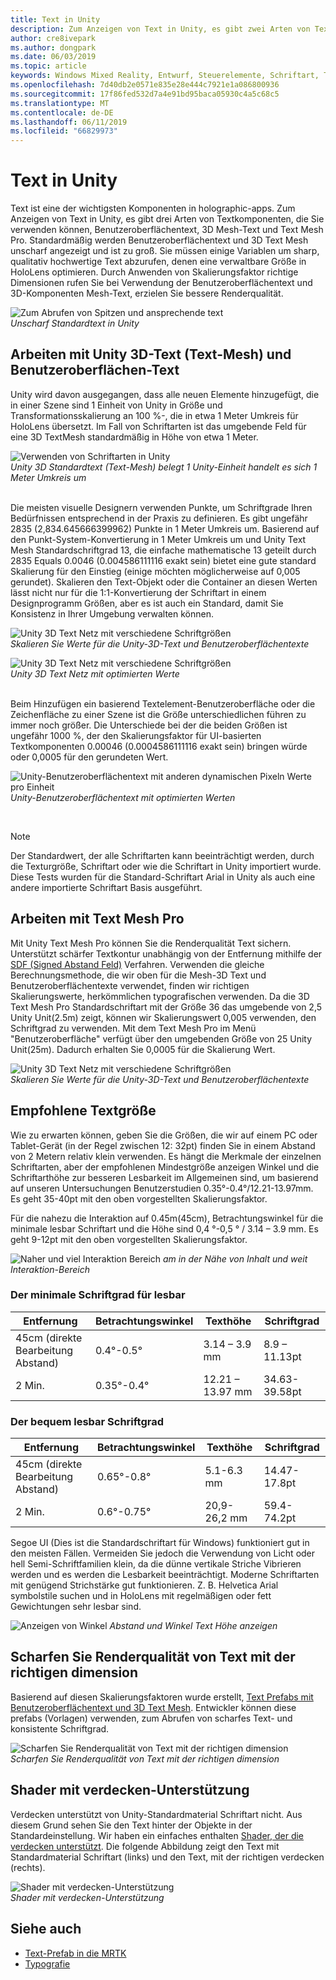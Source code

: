 ```yaml
---
title: Text in Unity
description: Zum Anzeigen von Text in Unity, es gibt zwei Arten von Textkomponenten, die Sie verwenden können – Benutzeroberflächentext und 3D Mesh-Text.
author: cre8ivepark
ms.author: dongpark
ms.date: 06/03/2019
ms.topic: article
keywords: Windows Mixed Reality, Entwurf, Steuerelemente, Schriftart, Typografie, Benutzeroberfläche, Ux
ms.openlocfilehash: 7d40db2e0571e835e28e444c7921e1a086800936
ms.sourcegitcommit: 17f86fed532d7a4e91bd95baca05930c4a5c68c5
ms.translationtype: MT
ms.contentlocale: de-DE
ms.lasthandoff: 06/11/2019
ms.locfileid: "66829973"
---
```

# <a name="text-in-unity"></a>Text in Unity

Text ist eine der wichtigsten Komponenten in holographic-apps. Zum Anzeigen von Text in Unity, es gibt drei Arten von Textkomponenten, die Sie verwenden können, Benutzeroberflächentext, 3D Mesh-Text und Text Mesh Pro. Standardmäßig werden Benutzeroberflächentext und 3D Text Mesh unscharf angezeigt und ist zu groß. Sie müssen einige Variablen um sharp, qualitativ hochwertige Text abzurufen, denen eine verwaltbare Größe in HoloLens optimieren. Durch Anwenden von Skalierungsfaktor richtige Dimensionen rufen Sie bei Verwendung der Benutzeroberflächentext und 3D-Komponenten Mesh-Text, erzielen Sie bessere Renderqualität.

![Zum Abrufen von Spitzen und ansprechende text](images/hug-text-02-640px.png)<br>
*Unscharf Standardtext in Unity*

## <a name="working-with-unitys-3d-texttext-mesh-and-ui-text"></a>Arbeiten mit Unity 3D-Text (Text-Mesh) und Benutzeroberflächen-Text

Unity wird davon ausgegangen, dass alle neuen Elemente hinzugefügt, die in einer Szene sind 1 Einheit von Unity in Größe und Transformationsskalierung an 100 %-, die in etwa 1 Meter Umkreis für HoloLens übersetzt. Im Fall von Schriftarten ist das umgebende Feld für eine 3D TextMesh standardmäßig in Höhe von etwa 1 Meter.

![Verwenden von Schriftarten in Unity](images/640px-hug-text-03.png)<br>
*Unity 3D Standardtext (Text-Mesh) belegt 1 Unity-Einheit handelt es sich 1 Meter Umkreis um*

<br>
Die meisten visuelle Designern verwenden Punkte, um Schriftgrade Ihren Bedürfnissen entsprechend in der Praxis zu definieren. Es gibt ungefähr 2835 (2,834.645666399962) Punkte in 1 Meter Umkreis um. Basierend auf den Punkt-System-Konvertierung in 1 Meter Umkreis um und Unity Text Mesh Standardschriftgrad 13, die einfache mathematische 13 geteilt durch 2835 Equals 0.0046 (0.004586111116 exakt sein) bietet eine gute standard Skalierung für den Einstieg (einige möchten möglicherweise auf 0,005 gerundet). Skalieren den Text-Objekt oder die Container an diesen Werten lässt nicht nur für die 1:1-Konvertierung der Schriftart in einem Designprogramm Größen, aber es ist auch ein Standard, damit Sie Konsistenz in Ihrer Umgebung verwalten können.

![Unity 3D Text Netz mit verschiedene Schriftgrößen](images/Text_In_Unity_Measurements1.png)<br>
*Skalieren Sie Werte für die Unity-3D-Text und Benutzeroberflächentexte*

![Unity 3D Text Netz mit verschiedene Schriftgrößen](images/hug-text-05-1000px.png)<br>
*Unity 3D Text Netz mit optimierten Werte*

<br>
Beim Hinzufügen ein basierend Textelement-Benutzeroberfläche oder die Zeichenfläche zu einer Szene ist die Größe unterschiedlichen führen zu immer noch größer. Die Unterschiede bei der die beiden Größen ist ungefähr 1000 %, der den Skalierungsfaktor für UI-basierten Textkomponenten 0.00046 (0.0004586111116 exakt sein) bringen würde oder 0,0005 für den gerundeten Wert.

![Unity-Benutzeroberflächentext mit anderen dynamischen Pixeln Werte pro Einheit](images/hug-text-04-1000px.png)<br>
*Unity-Benutzeroberflächentext mit optimierten Werten*

<br>

>[!NOTE]
>Der Standardwert, der alle Schriftarten kann beeinträchtigt werden, durch die Texturgröße, Schriftart oder wie die Schriftart in Unity importiert wurde. Diese Tests wurden für die Standard-Schriftart Arial in Unity als auch eine andere importierte Schriftart Basis ausgeführt.

## <a name="working-with-text-mesh-pro"></a>Arbeiten mit Text Mesh Pro

Mit Unity Text Mesh Pro können Sie die Renderqualität Text sichern. Unterstützt schärfer Textkontur unabhängig von der Entfernung mithilfe der [SDF (Signed Abstand Feld)](https://steamcdn-a.akamaihd.net/apps/valve/2007/SIGGRAPH2007_AlphaTestedMagnification.pdf) Verfahren. Verwenden die gleiche Berechnungsmethode, die wir oben für die Mesh-3D Text und Benutzeroberflächentexte verwendet, finden wir richtigen Skalierungswerte, herkömmlichen typografischen verwenden. Da die 3D Text Mesh Pro Standardschriftart mit der Größe 36 das umgebende von 2,5 Unity Unit(2.5m) zeigt, können wir Skalierungswert 0,005 verwenden, den Schriftgrad zu verwenden. Mit dem Text Mesh Pro im Menü "Benutzeroberfläche" verfügt über den umgebenden Größe von 25 Unity Unit(25m). Dadurch erhalten Sie 0,0005 für die Skalierung Wert.

![Unity 3D Text Netz mit verschiedene Schriftgrößen](images/Text_In_Unity_Measurements2.png)<br>
*Skalieren Sie Werte für die Unity-3D-Text und Benutzeroberflächentexte*

## <a name="recommended-text-size"></a>Empfohlene Textgröße
Wie zu erwarten können, geben Sie die Größen, die wir auf einem PC oder Tablet-Gerät (in der Regel zwischen 12: 32pt) finden Sie in einem Abstand von 2 Metern relativ klein verwenden. Es hängt die Merkmale der einzelnen Schriftarten, aber der empfohlenen Mindestgröße anzeigen Winkel und die Schriftarthöhe zur besseren Lesbarkeit im Allgemeinen sind, um basierend auf unseren Untersuchungen Benutzerstudien 0.35°-0.4°/12.21-13.97mm. Es geht 35-40pt mit den oben vorgestellten Skalierungsfaktor. 

Für die nahezu die Interaktion auf 0.45m(45cm), Betrachtungswinkel für die minimale lesbar Schriftart und die Höhe sind 0,4 °-0,5 ° / 3.14 – 3.9 mm. Es geht 9-12pt mit den oben vorgestellten Skalierungsfaktor.

![Naher und viel Interaktion Bereich](images/typography-distance-1000px.jpg)
*am in der Nähe von Inhalt und weit Interaktion-Bereich*

### <a name="the-minimum-legible-font-size"></a>Der minimale Schriftgrad für lesbar
| Entfernung | Betrachtungswinkel | Texthöhe | Schriftgrad |
|---------|---------|---------|---------|
| 45cm (direkte Bearbeitung Abstand) | 0.4°-0.5° | 3.14 – 3.9 mm | 8.9 – 11.13pt |
| 2 Min. | 0.35°-0.4° | 12.21 – 13.97 mm | 34.63-39.58pt |


### <a name="the-comfortably-legible-font-size"></a>Der bequem lesbar Schriftgrad
| Entfernung | Betrachtungswinkel | Texthöhe | Schriftgrad |
|---------|---------|---------|---------|
| 45cm (direkte Bearbeitung Abstand) | 0.65°-0.8° | 5.1-6.3 mm | 14.47-17.8pt |
| 2 Min. | 0.6°-0.75° | 20,9-26,2 mm | 59.4-74.2pt |

Segoe UI (Dies ist die Standardschriftart für Windows) funktioniert gut in den meisten Fällen. Vermeiden Sie jedoch die Verwendung von Licht oder hell Semi-Schriftfamilien klein, da die dünne vertikale Striche Vibrieren werden und es werden die Lesbarkeit beeinträchtigt. Moderne Schriftarten mit genügend Strichstärke gut funktionieren. Z. B. Helvetica Arial symbolstile suchen und in HoloLens mit regelmäßigen oder fett Gewichtungen sehr lesbar sind.


![Anzeigen von Winkel](images/Text_In_Unity_ViewingAngle.jpg)
*Abstand und Winkel Text Höhe anzeigen*

## <a name="sharp-text-rendering-quality-with-proper-dimension"></a>Scharfen Sie Renderqualität von Text mit der richtigen dimension

Basierend auf diesen Skalierungsfaktoren wurde erstellt, [Text Prefabs mit Benutzeroberflächentext und 3D Text Mesh](https://github.com/Microsoft/MixedRealityToolkit-Unity/tree/mrtk_release/Assets/MixedRealityToolkit.SDK/StandardAssets/Prefabs/Text). Entwickler können diese prefabs (Vorlagen) verwenden, zum Abrufen von scharfes Text- und konsistente Schriftgrad.

![Scharfen Sie Renderqualität von Text mit der richtigen dimension](images/hug-text-06-1000px.png)<br>
*Scharfen Sie Renderqualität von Text mit der richtigen dimension*

## <a name="shader-with-occlusion-support"></a>Shader mit verdecken-Unterstützung

Verdecken unterstützt von Unity-Standardmaterial Schriftart nicht. Aus diesem Grund sehen Sie den Text hinter der Objekte in der Standardeinstellung. Wir haben ein einfaches enthalten [Shader, der die verdecken unterstützt](https://github.com/microsoft/MixedRealityToolkit-Unity/blob/mrtk_release/Assets/MixedRealityToolkit/StandardAssets/Shaders/Text3DShader.shader). Die folgende Abbildung zeigt den Text mit Standardmaterial Schriftart (links) und den Text, mit der richtigen verdecken (rechts).

![Shader mit verdecken-Unterstützung](images/hug-text-07-1000px.png)<br>
*Shader mit verdecken-Unterstützung*


## <a name="see-also"></a>Siehe auch
* [Text-Prefab in die MRTK](https://github.com/Microsoft/MixedRealityToolkit-Unity/tree/mrtk_release/Assets/MixedRealityToolkit.SDK/StandardAssets/Prefabs/Text)
* [Typografie](typography.md)

 
